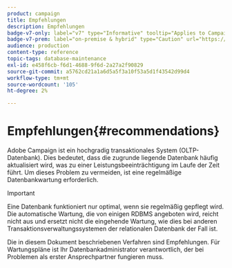 ```yaml
---
product: campaign
title: Empfehlungen
description: Empfehlungen
badge-v7-only: label="v7" type="Informative" tooltip="Applies to Campaign Classic v7 only"
badge-v7-prem: label="on-premise & hybrid" type="Caution" url="https://experienceleague.adobe.com/docs/campaign-classic/using/installing-campaign-classic/architecture-and-hosting-models/hosting-models-lp/hosting-models.html?lang=en" tooltip="Applies to on-premise and hybrid deployments only"
audience: production
content-type: reference
topic-tags: database-maintenance
exl-id: e458f6cb-f6d1-4688-9f6d-2a27a2f90829
source-git-commit: a5762cd21a1a6d5a5f3a10f53a5d1f43542d99d4
workflow-type: tm+mt
source-wordcount: '105'
ht-degree: 2%

---
```


# Empfehlungen{#recommendations}



Adobe Campaign ist ein hochgradig transaktionales System (OLTP-Datenbank). Dies bedeutet, dass die zugrunde liegende Datenbank häufig aktualisiert wird, was zu einer Leistungsbeeinträchtigung im Laufe der Zeit führt. Um dieses Problem zu vermeiden, ist eine regelmäßige Datenbankwartung erforderlich.

>[!IMPORTANT]
>
>Eine Datenbank funktioniert nur optimal, wenn sie regelmäßig gepflegt wird. Die automatische Wartung, die von einigen RDBMS angeboten wird, reicht nicht aus und ersetzt nicht die eingehende Wartung, wie dies bei anderen Transaktionsverwaltungssystemen der relationalen Datenbank der Fall ist.
>  
>Die in diesem Dokument beschriebenen Verfahren sind Empfehlungen. Für Wartungspläne ist Ihr Datenbankadministrator verantwortlich, der bei Problemen als erster Ansprechpartner fungieren muss.
